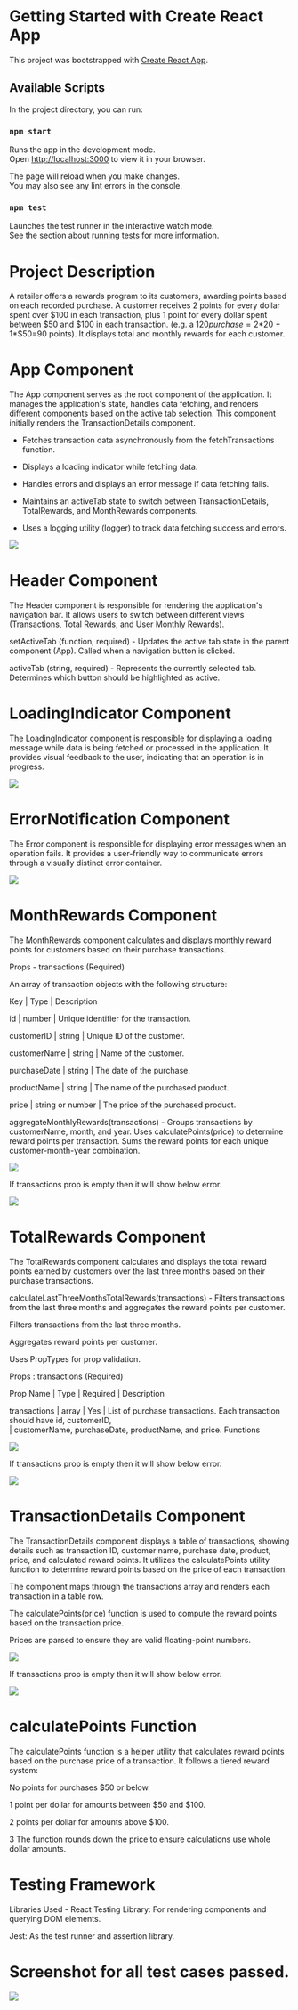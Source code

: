 # Getting Started with Create React App

This project was bootstrapped with [Create React App](https://github.com/facebook/create-react-app).

## Available Scripts

In the project directory, you can run:

### `npm start`

Runs the app in the development mode.\
Open [http://localhost:3000](http://localhost:3000) to view it in your browser.

The page will reload when you make changes.\
You may also see any lint errors in the console.

### `npm test`

Launches the test runner in the interactive watch mode.\
See the section about [running tests](https://facebook.github.io/create-react-app/docs/running-tests) for more information.

# Project Description

A retailer offers a rewards program to its customers, awarding points based on each recorded purchase. A customer receives 2 points for every dollar spent over $100 in each transaction, plus 1 point for every dollar spent between $50 and $100 in each transaction. (e.g. a $120 purchase = 2*$20 + 1*$50=90 points). It displays total and monthly rewards for each customer.

# App Component

The App component serves as the root component of the application. It manages the application's state, handles data fetching, and renders different components based on the active tab selection. This component initially renders the TransactionDetails component.

 - Fetches transaction data asynchronously from the fetchTransactions function.

 - Displays a loading indicator while fetching data.

 - Handles errors and displays an error message if data fetching fails.

 - Maintains an activeTab state to switch between TransactionDetails, TotalRewards, and MonthRewards components.

 - Uses a logging utility (logger) to track data fetching success and errors.

<img src="./public/media/Transactions.jpg"/>

# Header Component

The Header component is responsible for rendering the application's navigation bar. It allows users to switch between different views (Transactions, Total Rewards, and User Monthly Rewards).

setActiveTab (function, required) - Updates the active tab state in the parent component (App). Called when a navigation button is clicked.

activeTab (string, required) - Represents the currently selected tab. Determines which button should be highlighted as active.

# LoadingIndicator Component

The LoadingIndicator component is responsible for displaying a loading message while data is being fetched or processed in the application. It provides visual feedback to the user, indicating that an operation is in progress.

<img src="./public/media/Loading.jpg"/>

# ErrorNotification Component

The Error component is responsible for displaying error messages when an operation fails. It provides a user-friendly way to communicate errors through a visually distinct error container.

<img src="./public/media/Error.jpg"/>

# MonthRewards Component

The MonthRewards component calculates and displays monthly reward points for customers based on their purchase transactions.

Props - transactions (Required)

An array of transaction objects with the following structure:

Key | Type | Description

id | number | Unique identifier for the transaction.

customerID | string | Unique ID of the customer.

customerName | string | Name of the customer.

purchaseDate | string | The date of the purchase.

productName | string | The name of the purchased product.

price | string or number | The price of the purchased product.

aggregateMonthlyRewards(transactions) - Groups transactions by customerName, month, and year. Uses calculatePoints(price) to determine reward points per transaction. Sums the reward points for each unique customer-month-year combination.

<img src="./public/media/MonthRewards.jpg"/>

If transactions prop is empty then it will show below error.

<img src="./public/media/EmptyUserMonthlyError.jpg"/>

# TotalRewards Component

The TotalRewards component calculates and displays the total reward points earned by customers over the last three months based on their purchase transactions.

calculateLastThreeMonthsTotalRewards(transactions) - Filters transactions from the last three months and aggregates the reward points per customer.

Filters transactions from the last three months.

Aggregates reward points per customer.

Uses PropTypes for prop validation.

Props : transactions (Required)

Prop Name | Type | Required | Description

transactions | array | Yes | List of purchase transactions. Each transaction should have id, customerID,  
 | customerName, purchaseDate, productName, and price.
Functions

<img src="./public/media/TotalRewards.jpg"/>

If transactions prop is empty then it will show below error.

<img src="./public/media/EmptyTotalTransactionError.jpg"/>

# TransactionDetails Component

The TransactionDetails component displays a table of transactions, showing details such as transaction ID, customer name, purchase date, product, price, and calculated reward points. It utilizes the calculatePoints utility function to determine reward points based on the price of each transaction.

The component maps through the transactions array and renders each transaction in a table row.

The calculatePoints(price) function is used to compute the reward points based on the transaction price.

Prices are parsed to ensure they are valid floating-point numbers.

<img src="./public/media/Transactions.jpg"/>

If transactions prop is empty then it will show below error.

<img src="./public/media/EmptyTransactionError.jpg"/>

# calculatePoints Function

The calculatePoints function is a helper utility that calculates reward points based on the purchase price of a transaction. It follows a tiered reward system:

No points for purchases $50 or below.

1 point per dollar for amounts between $50 and $100.

2 points per dollar for amounts above $100.

3 The function rounds down the price to ensure calculations use whole dollar amounts.

# Testing Framework

Libraries Used - React Testing Library: For rendering components and querying DOM elements.

Jest: As the test runner and assertion library.

# Screenshot for all test cases passed.

<img src="./public/media/TestCases.jpg"/>
